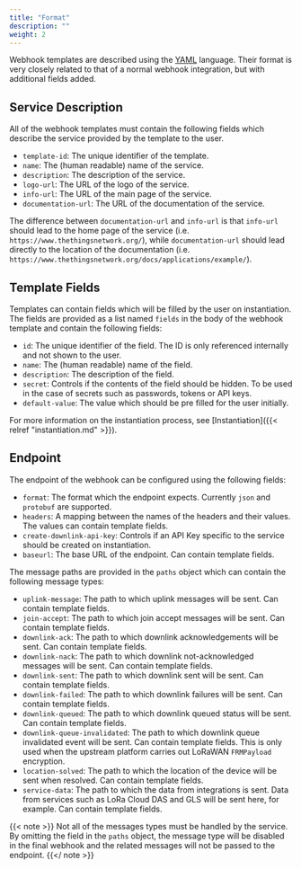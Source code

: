 ```yaml
---
title: "Format"
description: ""
weight: 2
---
```


Webhook templates are described using the [YAML](https://yaml.org/) language. Their format is very closely related to that of a normal webhook integration, but with additional fields added.

<!--more-->

## Service Description

All of the webhook templates must contain the following fields which describe the service provided by the template to the user.

- `template-id`: The unique identifier of the template.
- `name`: The (human readable) name of the service.
- `description`: The description of the service.
- `logo-url`: The URL of the logo of the service.
- `info-url`: The URL of the main page of the service.
- `documentation-url`: The URL of the documentation of the service. 

The difference between `documentation-url` and `info-url` is that `info-url` should lead to the home page of the service (i.e. `https://www.thethingsnetwork.org/`), while `documentation-url` should lead directly to the location of the documentation (i.e. `https://www.thethingsnetwork.org/docs/applications/example/`).

## Template Fields

Templates can contain fields which will be filled by the user on instantiation. The fields are provided as a list named `fields` in the body of the webhook template and contain the following fields:

- `id`: The unique identifier of the field. The ID is only referenced internally and not shown to the user.
- `name`: The (human readable) name of the field.
- `description`: The description of the field.
- `secret`: Controls if the contents of the field should be hidden. To be used in the case of secrets such as passwords, tokens or API keys.
- `default-value`: The value which should be pre filled for the user initially.

For more information on the instantiation process, see [Instantiation]({{< relref "instantiation.md" >}}).

## Endpoint

The endpoint of the webhook can be configured using the following fields:

- `format`: The format which the endpoint expects. Currently `json` and `protobuf` are supported.
- `headers`: A mapping between the names of the headers and their values. The values can contain template fields.
- `create-downlink-api-key`: Controls if an API Key specific to the service should be created on instantiation.
- `baseurl`: The base URL of the endpoint. Can contain template fields. 

The message paths are provided in the `paths` object which can contain the following message types:

- `uplink-message`: The path to which uplink messages will be sent. Can contain template fields.
- `join-accept`: The path to which join accept messages will be sent. Can contain template fields.
- `downlink-ack`: The path to which downlink acknowledgements will be sent. Can contain template fields.
- `downlink-nack`: The path to which downlink not-acknowledged messages will be sent. Can contain template fields.
- `downlink-sent`: The path to which downlink sent will be sent. Can contain template fields.
- `downlink-failed`: The path to which downlink failures will be sent. Can contain template fields.
- `downlink-queued`: The path to which downlink queued status will be sent. Can contain template fields.
- `downlink-queue-invalidated`: The path to which downlink queue invalidated event will be sent. Can contain template fields. This is only used when the upstream platform carries out LoRaWAN `FRMPayload` encryption.
- `location-solved`: The path to which the location of the device will be sent when resolved. Can contain template fields.
- `service-data`: The path to which the data from integrations is sent. Data from services such as LoRa Cloud DAS and GLS will be sent here, for example. Can contain template fields.

{{< note >}} Not all of the messages types must be handled by the service. By omitting the field in the `paths` object, the message type will be disabled in the final webhook and the related messages will not be passed to the endpoint. {{</ note >}}
